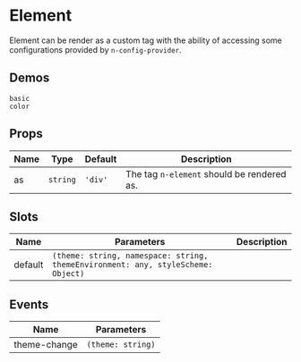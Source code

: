 # Element
Element can be render as a custom tag with the ability of accessing some configurations provided by `n-config-provider`.

## Demos
```demo
basic
color
```
## Props
|Name|Type|Default|Description|
|-|-|-|-|
|as|`string`|`'div'`|The tag `n-element` should be rendered as.|

## Slots
|Name|Parameters|Description|
|-|-|-|
|default|`(theme: string, namespace: string, themeEnvironment: any, styleScheme: Object)`||

## Events
|Name|Parameters|
|-|-|
|theme-change|`(theme: string)`|
